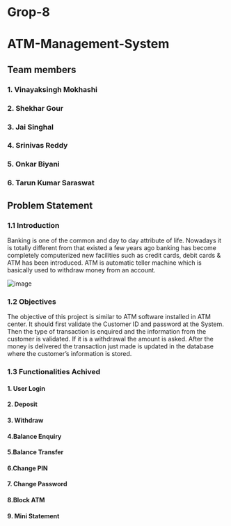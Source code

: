 # Grop-8
# ATM-Management-System
## Team members
### 1. Vinayaksingh Mokhashi
### 2. Shekhar Gour
### 3. Jai Singhal
### 4. Srinivas Reddy
### 5. Onkar Biyani
### 6. Tarun Kumar Saraswat

## Problem Statement
### 1.1 Introduction
Banking is one of the common and day to day attribute of life.
Nowadays it is totally different from that existed a few years ago banking
has become completely computerized new facilities such as credit cards,
debit cards & ATM has been introduced. ATM is automatic teller
machine which is basically used to withdraw money from an account.



![image](https://user-images.githubusercontent.com/98843684/210353167-a3875fd9-c136-41d8-8973-4b3bb90cc685.png)



### 1.2 Objectives
The objective of this project is similar to ATM software installed
in ATM center. It should first validate the Customer ID and password at the System. Then the
type of transaction is enquired and the information from the customer is
validated. If it is a withdrawal the amount is asked. After the money is
delivered the transaction just made is updated in the database where the
customer’s information is stored.

### 1.3 Functionalities Achived
####          1. User Login
####          2. Deposit
####          3. Withdraw
####          4.Balance Enquiry
####          5.Balance Transfer
####          6.Change PIN
####          7. Change Password
####          8.Block ATM
####          9. Mini Statement


